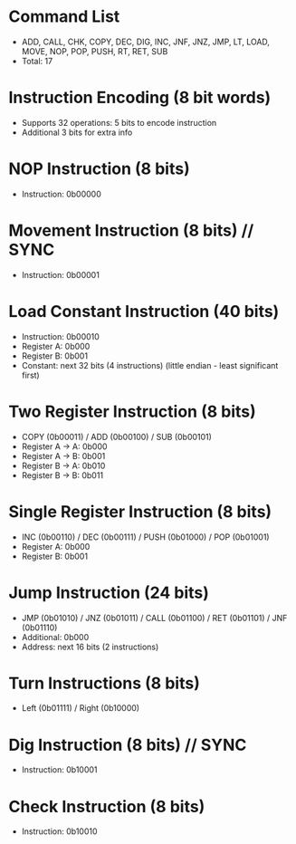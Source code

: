 
# Command List
- ADD, CALL, CHK, COPY, DEC, DIG, INC, JNF, JNZ, JMP, LT, LOAD, MOVE, NOP, POP, PUSH, RT, RET, SUB
- Total: 17

# Instruction Encoding (8 bit words)
- Supports 32 operations: 5 bits to encode instruction
- Additional 3 bits for extra info

# NOP Instruction (8 bits)
- Instruction: 0b00000

# Movement Instruction (8 bits) // SYNC
- Instruction: 0b00001

# Load Constant Instruction (40 bits)
- Instruction: 0b00010
- Register A:  0b000
- Register B:  0b001
- Constant: next 32 bits (4 instructions) (little endian - least significant first)

# Two Register Instruction (8 bits)
- COPY (0b00011) / ADD (0b00100) / SUB (0b00101)
- Register A -> A: 0b000
- Register A -> B: 0b001
- Register B -> A: 0b010
- Register B -> B: 0b011

# Single Register Instruction (8 bits)
- INC (0b00110) / DEC (0b00111) / PUSH (0b01000) / POP (0b01001)
- Register A: 0b000
- Register B: 0b001

# Jump Instruction (24 bits)
- JMP (0b01010) / JNZ (0b01011) / CALL (0b01100) / RET (0b01101) / JNF (0b01110)
- Additional: 0b000
- Address: next 16 bits (2 instructions)

# Turn Instructions (8 bits)
- Left (0b01111) / Right (0b10000)

# Dig Instruction (8 bits) // SYNC
- Instruction: 0b10001

# Check Instruction (8 bits)
- Instruction: 0b10010
